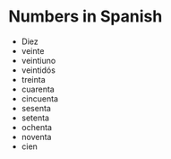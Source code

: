 # Numbers in Spanish

- Diez
- veinte
- veintiuno
- veintidós
- treinta
- cuarenta
- cincuenta
- sesenta
- setenta
- ochenta
- noventa
- cien